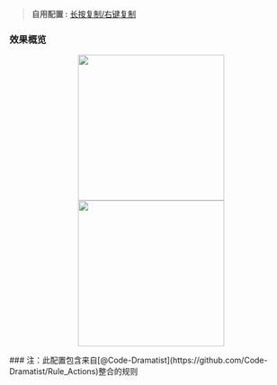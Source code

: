> **自用配置 :** [长按复制/右键复制](https://raw.githubusercontent.com/Trovoy/Troy/main/Loon%20for%20myself/Loon.conf)<br>

### 效果概览
<p align="center">
<img src="https://raw.githubusercontent.com/Trovoy/Troy/main/Conf/LOON.JPEG" width="260"></img>
<img src="https://raw.githubusercontent.com/Trovoy/Troy/main/Conf/Loon4.JPEG" width="260"></img>
</p>
### 注：此配置包含来自[@Code-Dramatist](https://github.com/Code-Dramatist/Rule_Actions)整合的规则
